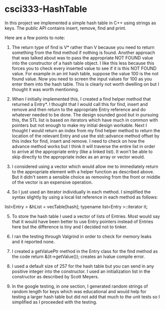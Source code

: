 csci333-HashTable
=================

In this project we implemented a simple hash table in C++ using strings as keys.  The public 
API contains insert, remove, find and print.

Here are a few points to note:

1) The return type of find is V* rather than V because you need to return something from the find method if nothing is found.  Another approach that was talked about was to pass the appropriate NOT FOUND value into the constructor of a hash table object.  I like this less because this forces you to check every inserted value to see if it is this NOT FOUND value.  For example in an int hash table, suppose the value 100 is the not found value.  Now you need to screen the input values for 100 as you enter them into the hash table.  This is clearly not worth dwelling on but I thought it was worth mentioning.

2) When I initially implemented this, I created a find helper method that returned a Entry<V>*.  I thought that I would call this for find, insert and remove and then return to the appropriate Entry reference and do whatever needed to be done.  The design sounded good but in pursuing this, the STL list is based on iterators which have much in common with pointers but not enough to make my initial design workable.  Next I thought I would return an index from my find helper method to return the location of the relevant Entry and use the std::advance method offset by this index for find, insert and remove.  I need to check on how the advance method works but I think it will traverse the entire list in order to arrive at the appropriate entry (like a linked list).  It won't be able to skip directly to the appropriate index as an array or vector would.

3)  I considered using a vector which would allow me to immediately return to the appropriate element with a helper function as described above.  But it didn't seem a sensible choice as removing from the front or middle of the vector is an expensive operation.

4) So I just used an iterator individually in each method.  I simplified the syntax slightly by using a local list reference in each method as follows:

  list<Entry<V> > &hList = vecTable[hash];
  typename list<Entry<V> >::iterator it;

5) To store the hash table I used a vector of lists of Entries.  Most would say that it would have been better to use Entry pointers instead of Entries here but the difference is tiny and I decided not to tinker. 

6) I ran the testing through Valgrind in order to check for memory leaks and it reported none.

7) I created a getValuePtr method in the Entry class for the find method as the code return &(it->getValue()); creates an lvalue compile error.

8) I used a default size of 257 for the hash table but you can send in any positive integer into the constructor.  I used an initialization list in the constructor as described by Scott Meyers.

9) In the google testing, in one section, I generated random strings of random length for keys which was educational and would help for testing a larger hash table but did not add that much to the unit tests so I simplified as I proceeded with the testing.
